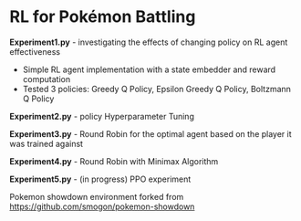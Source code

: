 RL for Pokémon Battling
========================================================================

**Experiment1.py** - investigating the effects of changing policy on RL agent effectiveness
* Simple RL agent implementation with a state embedder and reward computation
* Tested 3 policies: Greedy Q Policy, Epsilon Greedy Q Policy, Boltzmann Q Policy

**Experiment2.py** - policy Hyperparameter Tuning

**Experiment3.py** - Round Robin for the optimal agent based on the player it was trained against

**Experiment4.py** - Round Robin with Minimax Algorithm

**Experiment5.py** - (in progress) PPO experiment



Pokemon showdown environment forked from https://github.com/smogon/pokemon-showdown

